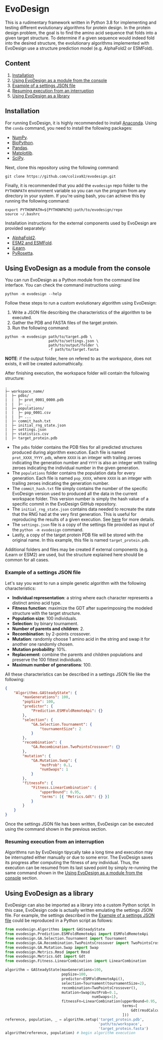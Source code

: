 # EvoDesign

This is a rudimentary framework written in Python 3.8 for implementing and testing different evolutionary algorithms for protein design.
In the protein design problem, the goal is to find the amino acid sequence that folds into a given target structure. 
To determine if a given sequence would indeed fold into the desired structure, the evolutionary algorithms implemented with EvoDesign use a structure prediction model (e.g. AlphaFold2 or ESMFold).

## Content

1. [Installation](#installation)
2. [Using EvoDesign as a module from the console](#module-usage)
  1. [Example of a settings JSON file](#example)
  2. [Resuming execution from an interruption](#resuming-execution)
3. [Using EvoDesign as a library](#library-usage)

<a name="installation"></a>
## Installation

For running EvoDesign, it is highly recommended to install [Anaconda](https://www.anaconda.com/).
Using the `conda` command, you need to install the following packages:

- [NumPy](https://numpy.org/install/).
- [BioPython](https://biopython.org/wiki/Packages).
- [Pandas](https://pypi.org/project/pandas/).
- [Matplotlib](https://matplotlib.org/stable/users/getting_started/index.html#installation-quick-start).
- [SciPy](https://scipy.org/install/#pip-install).

Next, clone this repository using the following command:

```
git clone https://github.com/coliva92/evodesign.git
```

Finally, it is recommended that you add the `evodesign` repo folder to the `PYTHONPATH` environment variable so you can run the program from any directory in your system. 
If you're using bash, you can achieve this by running the following command:

```
export PYTHONPATH=${PYTHONPATH}:path/to/evodesign/repo
source ~/.bashrc
```

Installation instructions for the external components used by EvoDesign are provided separately:

- [AlphaFold2](https://github.com/google-deepmind/alphafold).
- [ESM2 and ESMFold](https://github.com/facebookresearch/esm).
- [iLearn](https://github.com/Superzchen/iLearn).
- [PyRosetta](https://www.pyrosetta.org/downloads#h.iwt5ktel05jc).

<a name="module-usage"></a>
## Using EvoDesign as a module from the console

You can run EvoDesign as a Python module from the command line interface. You can check the command instructions using:

```
python -m evodesign --help
```

Follow these steps to run a custom evolutionary algorithm using EvoDesign:

1. Write a JSON file describing the characteristics of the algorithm to be executed. 
2. Gather the PDB and FASTA files of the target protein. 
3. Run the following command: 

```
python -m evodesign path/to/target.pdb \
                    path/to/settings.json \
                    path/to/output/folder \
                    -f path/to/target.fasta 
```

**NOTE**: if the output folder, here on refered to as the _workspace_, does not exists, it will be created automathically. 

After finishing execution, the workspace folder will contain the following structure:

```
.
├─ workspace_name/
|  ├─ pdbs/
|  |  ├─ prot_0001_0000.pdb
|  |  ├─ ...
|  ├─ populations/
|  |  ├─ pop_0001.csv
|  |  ├─ ...
|  ├─ commit_hash.txt
|  ├─ initial_rng_state.json
|  ├─ settings.json
|  ├─ statistics.csv
|  ├─ target_protein.pdb
```

- The `pdbs` folder contains the PDB files for all predicted structures produced during algorithm execution. Each file is named `prot_XXXX_YYYY.pdb`, where `XXXX` is an integer with trailing zeroes indicating the generation number and `YYYY` is also an integer with trailing zeroes indicating the individual number in the given generation.
- The `populations` folder contains the population data for every generation. Each file is named `pop_XXXX`, where `XXXX` is an integer with trailing zeroes indicating the generation number.
- The `commit_hash.txt` file simply contains the number of the specific EvoDesign version used to produced all the data in the current workspace folder. This version number is simply the hash value of a specific commit in the EvoDesign GitHub repository.
- The `initial_rng_state.json` contains data needed to recreate the state that the RNG had at the very first generation. This is useful for reproducing the results of a given execution. See [here](https://numpy.org/doc/stable/reference/random/bit_generators/pcg64.html) for more details.
- The `settings.json` file is a copy of the settings file provided as input of the `python -m evodesign` command.
- Lastly, a copy of the target protein PDB file will be stored with the original name. In this example, this file is named `target_protein.pdb`.

Additional folders and files may be created if external components (e.g. iLearn or ESM2) are used, but the structure explained here should be common for all cases.

<a name="example"></a>
### Example of a settings JSON file

Let's say you want to run a simple genetic algorithm with the following characteristics:

- **Individual representation**: a string where each character represents a distinct amino acid type. 
- **Fitness function**: maximize the GDT after superimposing the modeled structure with the target structure.
- **Population size**: 100 individuals.
- **Selection**: by binary tournament.
- **Number of parents and children**: 2.
- **Recombination**: by 2-points crossover.
- **Mutation**: randomly choose 1 amino acid in the string and swap it for another one randomly chosen.
- **Mutation probability**: 10%.
- **Replacement**: combine the parents and children populations and preserve the 100 fittest individuals.
- **Maximum number of generations**: 100.

All these characteristics can be described in a settings JSON file like the following:

```json
{
    "Algorithms.GASteadyState": {
        "maxGenerations": 100,
        "popSize": 100,
        "predictor": {
            "Prediction.ESMFoldRemoteApi": {}
        },
        "selection": {
            "GA.Selection.Tournament": {
                "tournamentSize": 2
            }
        },
        "recombination": {
            "GA.Recombination.TwoPointsCrossover": {}
        },
        "mutation": {
            "GA.Mutation.Swap": {
                "mutProb": 0.1,
                "numSwaps": 1
            }
        },
        "fitnessFn": {
            "Fitness.LinearCombination": {
                "upperBound": 0.95,
                "terms": [{ "Metrics.Gdt": {} }]
            }
        }
    }
}
```

Once the settings JSON file has been written, EvoDesign can be executed using the command shown in the previous section.

<a name="resuming-execution"></a>
### Resuming execution from an interruption

Algorithms run by EvoDesign tipycally take a long time and execution may be interrupted either manually or due to some error. 
The EvoDesign saves its progress after computing the fitness of any individual.
Thus, the execution can be resumed from its last saved point by simply re-running the same command shown in the [Using EvoDesign as a module from the console](#module-usage) section.

<a name="library-usage"></a>
## Using EvoDesign as a library

EvoDesign can also be imported as a library into a custom Python script.
In this case, EvoDesign code is actually written emulating the settings JSON file. 
For example, the settings described in the [Example of a settings JSON file](#example) could be reproduced in a Python script as follows:

```python
from evodesign.Algorithms import GASteadyState
from evodesign.Prediction.ESMFoldRemoteApi import ESMFoldRemoteApi
from evodesign.GA.Selection.Tournament import Tournament
from evodesign.GA.Recombination.TwoPointsCrossover import TwoPointsCrossover
from evodesign.GA.Mutation.Swap import Swap
from evodesign.Metrics.Rmsd import Rmsd
from evodesign.Metrics.Gdt import Gdt
from evodesign.Fitness.LinearCombination import LinearCombination

algorithm = GASteadyState(maxGenerations=100,
                          popSize=100,
                          predictor=ESMFoldRemoteApi(),
                          selection=Tournament(tournamentSize=2),
                          recombination=TwoPointsCrossover(),
                          mutation=Swap(mutProb=0.1,
                                        numSwaps=1),
                          fitnessFn=LinearCombination(upperBound=0.95,
                                                      terms=[
                                                          Gdt(rmsdCalculator=Rmsd())
                                                      ]))
reference, population, _ = algorithm.setup('target_protein.pdb',
                                           'path/to/workspace',
                                           'target_protein.fasta')
algorithm(reference, population) # begin algorithm execution
```
